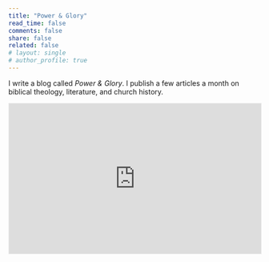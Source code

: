 ```yaml
---
title: "Power & Glory"
read_time: false
comments: false
share: false
related: false
# layout: single
# author_profile: true
---
```


I write a blog called *Power & Glory*. I publish a few articles a month on biblical theology, literature, and church history.

<iframe src="https://codyilardo.substack.com/embed" width="100%" height="300" style="border:1px solid #EEE; background:white;" frameborder="0" scrolling="no"></iframe>